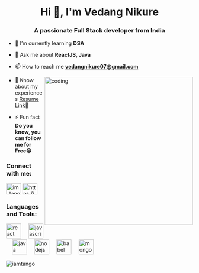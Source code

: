 <h1 align="center">Hi 👋, I'm Vedang Nikure</h1>
<h3 align="center">A passionate Full Stack developer from India</h3>

- 🌱 I’m currently learning **DSA**

- 💬 Ask me about **ReactJS, Java**

- 📫 How to reach me **vedangnikure07@gmail.com**

<img align="right" alt="coding" width="400" src="https://user-images.githubusercontent.com/55389276/140866485-8fb1c876-9a8f-4d6a-98dc-08c4981eaf70.gif">

- 📄 Know about my experiences [Resume Link📔](https://drive.google.com/file/d/1pSnrTF1qy6HsnNRbCb2pJGz29KPTCq0y/view?usp=sharing)

- ⚡ Fun fact **Do you know, you can follow me for Free😁**

<h3 align="left">Connect with me:</h3>
<p align="left">
<a href="https://twitter.com/im_tango_13" target="blank"><img align="center" src="https://raw.githubusercontent.com/rahuldkjain/github-profile-readme-generator/master/src/images/icons/Social/twitter.svg" alt="im_tango_13" height="30" width="40" /></a>
<a href="https://linkedin.com/in/https://www.linkedin.com/in/vedang-nikure" target="blank"><img align="center" src="https://raw.githubusercontent.com/rahuldkjain/github-profile-readme-generator/master/src/images/icons/Social/linked-in-alt.svg" alt="https://www.linkedin.com/in/vedang-nikure" height="30" width="40" /></a>
</p>

<h3 align="left">Languages and Tools:</h3>
<p align="left">  <img src="https://cdn.jsdelivr.net/gh/devicons/devicon/icons/react/react-original.svg" height="40" alt="react logo"  />
  <img width="12" />
  <img src="https://cdn.jsdelivr.net/gh/devicons/devicon/icons/javascript/javascript-original.svg" height="40" alt="javascript logo"  />
  <img width="12" />
  <img src="https://cdn.jsdelivr.net/gh/devicons/devicon/icons/java/java-original.svg" height="40" alt="java logo"  />
  <img width="12" />
  <img src="https://cdn.jsdelivr.net/gh/devicons/devicon/icons/nodejs/nodejs-original.svg" height="40" alt="nodejs logo"  />
  <img width="12" />
  <img src="https://cdn.jsdelivr.net/gh/devicons/devicon/icons/babel/babel-original.svg" height="40" alt="babel logo"  />
  <img width="12" />
  <img src="https://cdn.jsdelivr.net/gh/devicons/devicon/icons/mongodb/mongodb-original.svg" height="40" alt="mongodb logo"  /> </p>

<p><img align="center" src="https://github-readme-stats.vercel.app/api/top-langs?username=iamtango&show_icons=true&locale=en&layout=compact" alt="iamtango" /></p>


